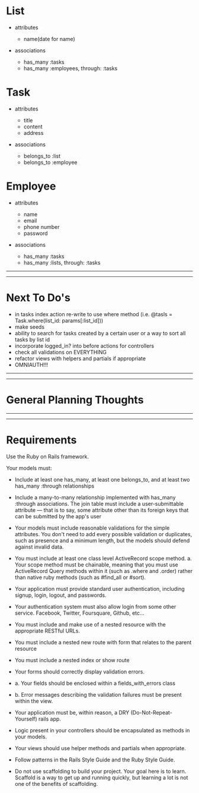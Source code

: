 <!-- # Owner
* attributes
    
    - name
    - email
    - phone number
    - password

* associations
    - has_many :lists
    - has_many :tasks
    - has_many :employees, through: tasks -->


# List
* attributes
    - name(date for name)

* associations
    - has_many :tasks
    - has_many :employees, through: :tasks


# Task
* attributes
    - title
    - content
    - address

* associations
    - belongs_to :list
    - belongs_to :employee


# Employee
* attributes
    - name
    - email
    - phone number
    - password

* associations
    - has_many :tasks
    - has_many :lists, through: :tasks
---
---
# Next To Do's
* in tasks index action re-write to use where method (i.e. @tasls = Task.where(list_id: params[:list_id]))
* make seeds
* ability to search for tasks created by a certain user or a way to sort all tasks by list id
* incorporate logged_in? into before actions for controllers
* check all validations on EVERYTHING
* refactor views with helpers and partials if appropriate
* OMNIAUTH!!!
---
---
# General Planning Thoughts

 ---
 ---
 # Requirements
Use the Ruby on Rails framework.

Your models must:

* Include at least one has_many, at least one belongs_to, and at least two has_many :through relationships

* Include a many-to-many relationship implemented with has_many :through associations. The join table must include a user-submittable attribute — that is to say, some attribute other than its foreign keys that can be submitted by the app's user

* Your models must include reasonable validations for the simple attributes. You don't need to add every possible validation or duplicates, such as presence and a minimum length, but the models should defend against invalid data.

* You must include at least one class level ActiveRecord scope method. a. Your scope method must be chainable, meaning that you must use ActiveRecord Query methods within it (such as .where and .order) rather than native ruby methods (such as #find_all or #sort).

* Your application must provide standard user authentication, including signup, login, logout, and passwords.

* Your authentication system must also allow login from some other service. Facebook, Twitter, Foursquare, Github, etc...

* You must include and make use of a nested resource with the appropriate RESTful URLs.

* You must include a nested new route with form that relates to the parent resource

* You must include a nested index or show route

* Your forms should correctly display validation errors.

* a. Your fields should be enclosed within a fields_with_errors class

* b. Error messages describing the validation failures must be present within the view.

* Your application must be, within reason, a DRY (Do-Not-Repeat-Yourself) rails app.

* Logic present in your controllers should be encapsulated as methods in your models.

* Your views should use helper methods and partials when appropriate.

* Follow patterns in the Rails Style Guide and the Ruby Style Guide.

* Do not use scaffolding to build your project. Your goal here is to learn. Scaffold is a way to get up and running quickly, but learning a lot is not one of the benefits of scaffolding.

    
    

    